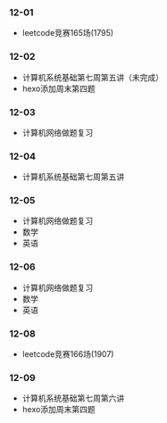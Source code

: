 ### 12-01
* leetcode竞赛165场(1795)
### 12-02
* 计算机系统基础第七周第五讲（未完成）
* hexo添加周末第四题
### 12-03
* 计算机网络做题复习
### 12-04
* 计算机系统基础第七周第五讲
### 12-05
* 计算机网络做题复习
* 数学
* 英语
### 12-06
* 计算机网络做题复习
* 数学
* 英语
### 12-08
* leetcode竞赛166场(1907)
### 12-09
* 计算机系统基础第七周第六讲
* hexo添加周末第四题